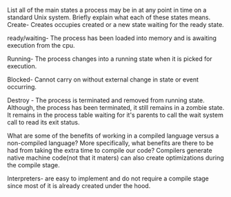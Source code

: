 List all of the main states a process may be in at any point in time on a standard Unix system. Briefly explain what each of these states means.
Create- Creates occupies created or a new state waiting for the ready state.

ready/waiting- The process has been loaded into memory and is awaiting execution from the cpu.

Running- The process changes into a running state when it is picked for execution.

Blocked- Cannot carry on without external change in state or event occurring.

Destroy -   The process is terminated and removed from running state. Although, the process has been terminated, it still remains in a zombie state. It remains in the process table waiting for it's parents to call the wait system call to read its exit status.

What are some of the benefits of working in a compiled language versus a non-compiled language? More specifically, what benefits are there to be had from taking the extra time to compile our code?
Compilers generate native machine code(not that it maters) can also create optimizations during the compile stage.

Interpreters- are easy to implement and do not require a compile stage since most of it is already created under the hood.